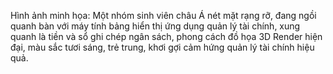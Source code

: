 Hình ảnh minh họa: Một nhóm sinh viên châu Á nét mặt rạng rỡ, đang ngồi quanh bàn với máy tính bảng hiển thị ứng dụng quản lý tài chính, xung quanh là tiền và sổ ghi chép ngân sách, phong cách đồ họa 3D Render hiện đại, màu sắc tươi sáng, trẻ trung, khơi gợi cảm hứng quản lý tài chính hiệu quả.